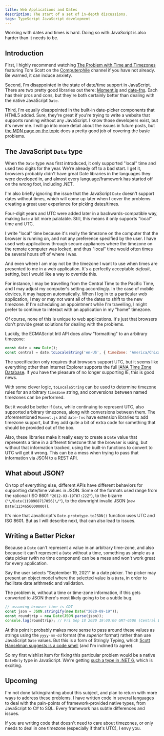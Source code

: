 ```yaml
---
title: Web Applications and Dates
description: The start of a set of in-depth discussions.
tags: TypeScript JavaScript development
---
```


Working with dates and times is hard. Doing so with JavaScript is also harder than it needs to be.

<!--more-->

## Introduction

First, I highly recommend watching [The Problem with Time and Timezones](https://www.youtube.com/watch?v=-5wpm-gesOY) featuring Tom Scott on the [Computerphile](https://www.youtube.com/channel/UC9-y-6csu5WGm29I7JiwpnA) channel if you have not already. Be warned, it can induce anxiety.

Second, I'm disappointed in the state of date/time support in JavaScript. There are two pretty good libraries out there: [Moment.js](https://momentjs.com/) and [date-fns](https://date-fns.org/). Each has their pros and cons, but they're both certainly better than dealing with the native JavaScript `Date`.

Third, I'm equally disappointed in the built-in date-picker components that HTML5 added. Sure, they're great if you're trying to write a website that supports running without any JavaScript. I know those developers exist, but it's never me. I will go into more detail about the issues in future posts, but [the MDN page on the topic](https://developer.mozilla.org/en-US/docs/Web/HTML/Element/input/date#handling_browser_support) does a pretty good job of covering the basic problems.

## The JavaScript `Date` type

When the `Date` type was first introduced, it only supported "local" time and used two digits for the year. We're already off to a bad start. I get it, browsers probably didn't have great Date libraries in the languages they were developed in, and almost every language/framework has started off on the wrong foot, including .NET.

I'm also briefly ignoring the issue that the JavaScript `Date` doesn't support dates without times, which will come up later when I cover the problems creating a great user experience for picking dates/times.

Four-digit years and UTC were added later in a backwards-compatible way, making `Date` a bit more palatable. Still, this means it only supports "local" time and UTC.

I write "local" time because it's really the timezone on the computer that the browser is running on, and not any preference specified by the user. I have used web applications through secure appliances where the timezone on the remote computer was locked, and thus "local" time would often times be several hours off of where I was.

And even where I am may not be the timezone I want to use when times are presented to me in a web application. It's a perfectly acceptable *default*, setting, but I would like a way to override this.

For instance, I may be travelling from the Central Time to the Pacific Time, and I may adjust my computer's setting accordingly. In the case of mobile devices, it may happen automatically. When I log in to a particular web application, I may or may not want all of the dates to shift to the new timezone. If I'm scheduling an appointment while I'm travelling, I might prefer to continue to interact with an application in my "home" timezone.

Of course, none of this is unique to web applications. It's just that browsers don't provide great solutions for dealing with the problems.

Luckily, the ECMAScript Intl API does allow "formatting" to an arbitrary timezone:

```js
const date = new Date();
const central = date.toLocaleString('en-US', { timeZone: 'America/Chicago' })
```

The specification only requires that browsers support UTC, but it seems like everything other than Internet Explorer supports the full [IANA Time Zone Database](https://www.iana.org/time-zones). If you have the pleasure of no longer supporting IE, this is good news.

With some clever logic, `toLocaleString` can be used to determine timezone rules for an arbitrary `timeZone` string, and conversions between named timezones can be performed.

But it would be better if `Date`, while continuing to represent UTC, also supported arbitrary timezones, along with conversions between them. The aforementioned `Moment.js` and `date-fns` have extension libraries to add timezone support, but they add quite a bit of extra code for something that should be provided out of the box.

Also, these libraries make it really easy to create a `Date` value that represents a time in a different timezone than the browser is using, but without that information tracked, using the built-in functions to convert to UTC will get it wrong. This can be a mess when trying to pass that information via JSON to a REST API.

## What about JSON?

On top of everything else, different APIs have different behaviors for supporting date/time values in JSON. Some of the formats used range from the rational (ISO 8601 `"2012-03-19T07:22Z"`), to the bizarre (`"\/Date(1198908717056)\/"`), to the downright invalid JSON (`new Date(1234656000000)`).

It's nice that JavaScript's `Date.prototype.toJSON()` function uses UTC and ISO 8601. But as I will describe next, that can also lead to issues.

## Writing a Better Picker

Because a `Date` can't represent a value in an arbitrary time-zone, and also because it can't represent a `Date` without a time, something as simple as a date picker (with no time component) can be a mess and won't work great for every application.

Say the user selects "September 19, 2021" in a date picker. The picker may present an object model where the selected value is a `Date`, in order to facilitate date arithmetic and validation.

The problem is, without a time or time-zone information, if this gets converted to JSON there's most likely going to be a subtle bug.

```js
// assuming browser time is CDT
const json = JSON.stringify(new Date("2020-09-19"));
const roundtrip = new Date(JSON.parse(json));
console.log(roundtrip); // Fri Sep 18 2020 19:00:00 GMT-0500 (Central Daylight Time)
```

At this point it probably makes more sense to pass around these values as strings using the `yyyy-mm-dd` format (the *superior* format) rather than use JavaScript `Date` values. But this is a form of Stringly Typing, which [Scott Hanselman suggests is a code smell](https://www.hanselman.com/blog/stringly-typed-vs-strongly-typed) (and I'm inclined to agree).

So my first wishlist item for fixing this particular problem would be a native `DateOnly` type in JavaScript. We're getting [such a type in .NET 6](https://docs.microsoft.com/en-us/dotnet/api/system.dateonly?view=net-6.0), which is exciting.

## Upcoming

I'm not done talking/ranting about this subject, and plan to return with more ways to address these problems. I have written code in several languages to deal with the pain-points of framework-provided native types, from JavaScript to C# to SQL. Every framework has subtle differences and issues.

If you are writing code that doesn't need to care about timezones, or only needs to deal in one timezone (especially if that's UTC), I envy you.

